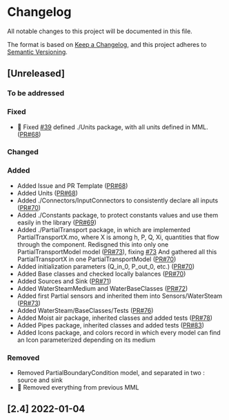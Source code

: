 # Changelog

All notable changes to this project will be documented in this file.

The format is based on [Keep a Changelog](https://keepachangelog.com/en/1.0.0/),
and this project adheres to [Semantic Versioning](https://semver.org/spec/v2.0.0.html).

## [Unreleased]

### To be addressed
### Fixed
 - 📏 Fixed [#39](https://github.com/Metroscope-dev/metroscope-modeling-library/issues/39) defined ./Units package, with all units defined in MML. ([PR#68](https://github.com/Metroscope-dev/metroscope-modeling-library/pull/68))

### Changed

### Added
 - Added Issue and PR Template ([PR#68](https://github.com/Metroscope-dev/metroscope-modeling-library/pull/68))
 - Added Units ([PR#68](https://github.com/Metroscope-dev/metroscope-modeling-library/pull/68))
 - Added ./Connectors/InputConnectors to consistently declare all inputs ([PR#70](https://github.com/Metroscope-dev/metroscope-modeling-library/pull/70))
 - Added ./Constants package, to protect constants values and use them easily in the library ([PR#69](https://github.com/Metroscope-dev/metroscope-modeling-library/pull/69))
 - Added ./PartialTransport package, in which are implemented PartialTransportX.mo, where X is among h, P, Q, Xi, quantities that flow through the component. Redisgned this into only one PartialTransportModel model ([PR#73](https://github.com/Metroscope-dev/metroscope-modeling-library/pull/73)), fixing [#73](https://github.com/Metroscope-dev/metroscope-modeling-library/issues/73)
  And gathered all this PartialTransportX in one PartialTransportModel ([PR#70](https://github.com/Metroscope-dev/metroscope-modeling-library/pull/70))
 - Added initialization parameters (Q_in_0, P_out_0, etc.) ([PR#70](https://github.com/Metroscope-dev/metroscope-modeling-library/pull/70))
 - Added Base classes and checked locally balances ([PR#70](https://github.com/Metroscope-dev/metroscope-modeling-library/pull/70))
 - Added Sources and Sink ([PR#71](https://github.com/Metroscope-dev/metroscope-modeling-library/pull/71))
 - Added WaterSteamMedium and WaterBaseClasses ([PR#72](https://github.com/Metroscope-dev/metroscope-modeling-library/pull/72))
 - Added first Partial sensors and inherited them into Sensors/WaterSteam ([PR#73](https://github.com/Metroscope-dev/metroscope-modeling-library/pull/73))
 - Added WaterSteam/BaseClasses/Tests ([PR#76](https://github.com/Metroscope-dev/metroscope-modeling-library/pull/76))
 - Added Moist air package, inherited classes and added tests ([PR#78](https://github.com/Metroscope-dev/metroscope-modeling-library/pull/78))
 - Added Pipes package, inherited classes and added tests ([PR#83](https://github.com/Metroscope-dev/metroscope-modeling-library/pull/83))
 - Added Icons package, and colors record in which every model can find an Icon parameterized depending on its medium

### Removed
 - Removed PartialBoundaryCondition model, and separated in two : source and sink
 - 🧹 Removed everything from previous MML

## [2.4] 2022-01-04
